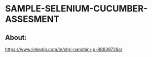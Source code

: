 # SAMPLE-SELENIUM-CUCUMBER-ASSESMENT


About:
------

https://www.linkedin.com/in/shri-nandhini-p-88839726a/
